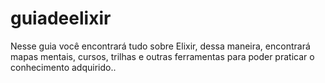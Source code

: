 # guiadeelixir
Nesse guia você encontrará tudo sobre Elixir, dessa maneira, encontrará mapas mentais, cursos, trilhas e outras ferramentas para poder praticar o conhecimento adquirido..
